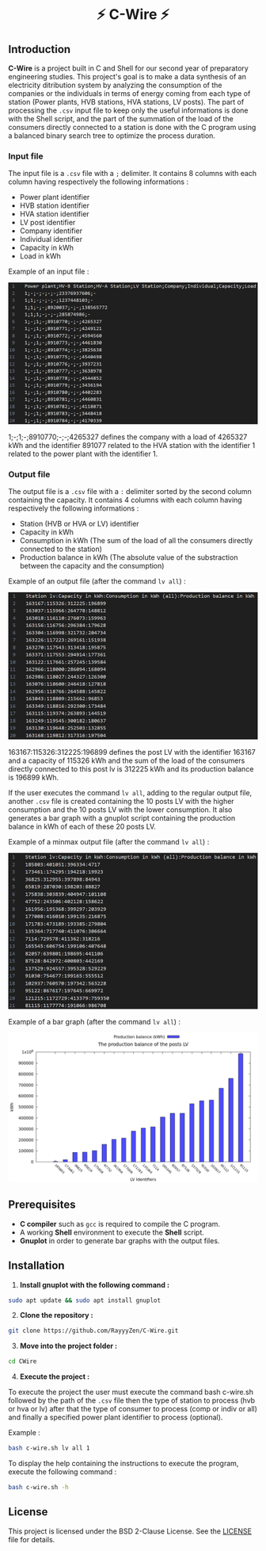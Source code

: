 <h1 align="center">⚡ C-Wire ⚡</h1>

## Introduction

**C-Wire** is a project built in C and Shell for our second year of preparatory engineering studies. This project's goal is to make a data synthesis of an electricity ditribution system by analyzing the consumption of the companies or the individuals in terms of energy coming from each type of station (Power plants, HVB stations, HVA stations, LV posts). The part of processing the `.csv` input file to keep only the useful informations is done with the Shell script, and the part of the summation of the load of the consumers directly connected to a station is done with the C program using a balanced binary search tree to optimize the process duration.

### Input file

The input file is a `.csv` file with a `;` delimiter. It contains 8 columns with each column having respectively the following informations : 
- Power plant identifier
- HVB station identifier
- HVA station identifier
- LV post identifier
- Company identifier
- Individual identifier
- Capacity in kWh
- Load in kWh

Example of an input file : 

![inputFile](data/inputFile.png)

1;-;1;-;8910770;-;-;4265327 defines the company with a load of 4265327 kWh and the identifier 891077 related to the HVA station with the identifier 1 related to the power plant with the identifier 1.

### Output file

The output file is a `.csv` file with a `:` delimiter sorted by the second column containing the capacity. It contains 4 columns with each column having respectively the following informations : 
- Station (HVB or HVA or LV) identifier
- Capacity in kWh
- Consumption in kWh (The sum of the load of all the consumers directly connected to the station)
- Production balance in kWh (The absolute value of the substraction between the capacity and the consumption)

Example of an output file (after the command `lv all`) : 

![outputFile](data/outputFile.png)

163167:115326:312225:196899 defines the post LV with the identifier 163167 and a capacity of 115326 kWh and the sum of the load of the consumers directly connected to this post lv is 312225 kWh and its production balance is 196899 kWh.

If the user executes the command `lv all`, adding to the regular output file, another `.csv` file is created containing the 10 posts LV with the higher consumption and the 10 posts LV with the lower consumption. It also generates a bar graph with a gnuplot script containing the production balance in kWh of each of these 20 posts LV.

Example of a minmax output file (after the command `lv all`) : 

![lv_all_minmax_File](data/lv_all_minmax_File.png)

Example of a bar graph (after the command `lv all`) : 

![lv_all_graph](data/lv_all_graph.png)

## Prerequisites

- **C compiler** such as `gcc` is required to compile the C program.
- A working **Shell** environment to execute the **Shell** script.
- **Gnuplot** in order to generate bar graphs with the output files.

## Installation

1. **Install gnuplot with the following command :** 
```sh
sudo apt update && sudo apt install gnuplot
```

2. **Clone the repository :** 
```sh
git clone https://github.com/RayyyZen/C-Wire.git
```

3. **Move into the project folder :** 
```sh
cd CWire
```

4. **Execute the project :**

To execute the project the user must execute the command bash c-wire.sh followed by the path of the `.csv` file then the type of station to process (hvb or hva or lv) after that the type of consumer to process (comp or indiv or all) and finally a specified power plant identifier to process (optional).

Example :
```sh
bash c-wire.sh lv all 1
```

To display the help containing the instructions to execute the program, execute the following command :
```sh
bash c-wire.sh -h
```

## License

This project is licensed under the BSD 2-Clause License. See the [LICENSE](LICENSE) file for details.
